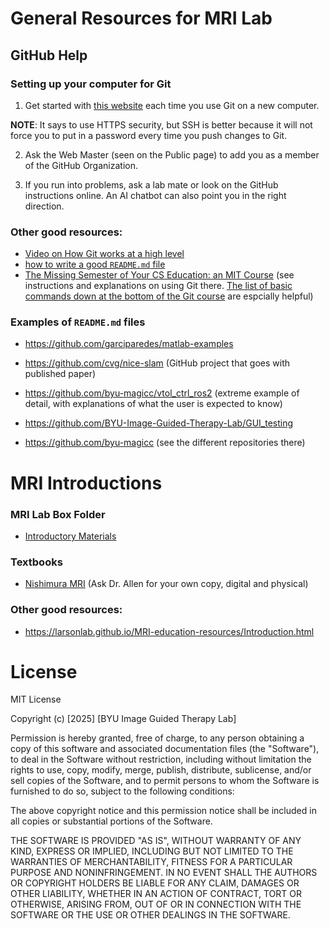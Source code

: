# General Resources for MRI Lab

## GitHub Help

### Setting up your computer for Git

1. Get started with [this website](https://docs.github.com/en/get-started/getting-started-with-git/set-up-git) each time you use Git on a new computer. 

**NOTE**: It says to use HTTPS security, but SSH is better because it will not force you to put in a password every time you push changes to Git.

2. Ask the Web Master (seen on the Public page) to add you as a member of the GitHub Organization.

3. If you run into problems, ask a lab mate or look on the GitHub instructions online. An AI chatbot can also point you in the right direction.


### Other good resources:
- [Video on How Git works at a high level](https://www.youtube.com/watch?v=e9lnsKot_SQ)
- [how to write a good ```README.md``` file](https://www.freecodecamp.org/news/how-to-write-a-good-readme-file/)
- [The Missing Semester of Your CS Education: an MIT Course](https://missing.csail.mit.edu/) (see instructions and explanations on using Git there.  [The list of basic commands down at the bottom of the Git course](https://missing.csail.mit.edu/2020/version-control/#:~:text=Git%20command%2Dline%20interface) are espcially helpful)


### Examples of ```README.md``` files
- https://github.com/garciparedes/matlab-examples​

- https://github.com/cvg/nice-slam (GitHub project that goes with published paper)​

- https://github.com/byu-magicc/vtol_ctrl_ros2 (extreme example of detail, with explanations of what the user is expected to know)​

- https://github.com/BYU-Image-Guided-Therapy-Lab/GUI_testing 

- https://github.com/byu-magicc (see the different repositories there)


# MRI Introductions

### MRI Lab Box Folder 
- [Introductory Materials](https://byu.app.box.com/folder/248010959989)

### Textbooks
- [Nishimura MRI](https://www.scribd.com/document/632415981/Principles-of-Magnetic-Resonance-Imaging-Nishimura-pdf) (Ask Dr. Allen for your own copy, digital and physical)

### Other good resources:
- https://larsonlab.github.io/MRI-education-resources/Introduction.html 


# License

MIT License

Copyright (c) [2025] [BYU Image Guided Therapy Lab]

Permission is hereby granted, free of charge, to any person obtaining a copy
of this software and associated documentation files (the "Software"), to deal
in the Software without restriction, including without limitation the rights
to use, copy, modify, merge, publish, distribute, sublicense, and/or sell
copies of the Software, and to permit persons to whom the Software is
furnished to do so, subject to the following conditions:

The above copyright notice and this permission notice shall be included in all
copies or substantial portions of the Software.

THE SOFTWARE IS PROVIDED "AS IS", WITHOUT WARRANTY OF ANY KIND, EXPRESS OR
IMPLIED, INCLUDING BUT NOT LIMITED TO THE WARRANTIES OF MERCHANTABILITY,
FITNESS FOR A PARTICULAR PURPOSE AND NONINFRINGEMENT. IN NO EVENT SHALL THE
AUTHORS OR COPYRIGHT HOLDERS BE LIABLE FOR ANY CLAIM, DAMAGES OR OTHER
LIABILITY, WHETHER IN AN ACTION OF CONTRACT, TORT OR OTHERWISE, ARISING FROM,
OUT OF OR IN CONNECTION WITH THE SOFTWARE OR THE USE OR OTHER DEALINGS IN THE
SOFTWARE.
